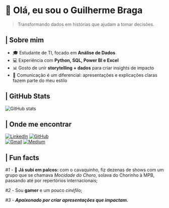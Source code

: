 # 👋 Olá, eu sou o Guilherme Braga

>Transformando dados em histórias que ajudam a tomar decisões.

## | Sobre mim  
- 🎓 Estudante de TI, focado em **Análise de Dados**  
- 💻 Experiência com **Python, SQL, Power BI e Excel**  
- 📊 Gosto de unir **storytelling + dados** para criar insights de impacto  
- 🎤 Comunicação é um diferencial: apresentações e explicações claras fazem parte do meu estilo    


## | GitHub Stats 
![GitHub stats](https://github-readme-stats.vercel.app/api?username=gbraga-analytics&show_icons=true&bg_color=0D1117&title_color=1E90FF&text_color=FFFFFF&icon_color=1E90FF&border_color=FFFFFF&hide_title=true&hide=stars)


## | Onde me encontrar  
[![LinkedIn](https://img.shields.io/badge/LinkedIn-0D1117?style=for-the-badge&logo=linkedin&logoColor=white)](https://www.linkedin.com/in/oguilherme-braga/)
[![GitHub](https://img.shields.io/badge/GitHub-0D1117?style=for-the-badge&logo=github&logoColor=white)](https://github.com/gbraga-analytics)  
[![Gmail](https://img.shields.io/badge/Gmail-0D1117?style=for-the-badge&logo=gmail&logoColor=white)](mailto:gbragainc@gmail.com)
[![Medium](https://img.shields.io/badge/-Medium-0D1117?style=for-the-badge&logo=medium&logoColor=white)](https://medium.com/@g.braga)


## | Fun facts  
_#1_ - 🎼 **Já subi em palcos:** com o cavaquinho, fiz dezenas de shows com um grupo que se chamava _Mocidade do Choro_, solava do Chorinho à MPB, passando até por repertórios internacionais;

_#2_ - Sou **gamer** e um pouco _cinéfilo_; 

_#3_ - **_Apaixonado por criar apresentações que impactam._** 